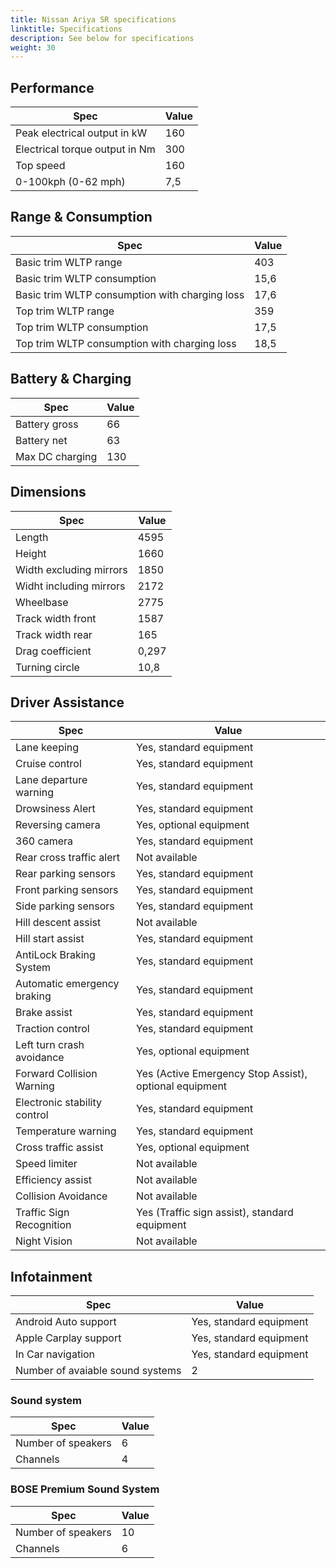 ```yaml
---
title: Nissan Ariya SR specifications
linktitle: Specifications
description: See below for specifications
weight: 30
---
```


## Performance
|Spec|Value|
|----|-----|
|Peak electrical output in kW|160|
|Electrical torque output in Nm|300|
|Top speed|160|
|0-100kph (0-62 mph)|7,5|



## Range & Consumption
|Spec|Value|
|----|-----|
|Basic trim WLTP range|403|
|Basic trim WLTP consumption|15,6|
|Basic trim WLTP consumption with charging loss|17,6|
|Top trim WLTP range|359|
|Top trim WLTP consumption|17,5|
|Top trim WLTP consumption with charging loss|18,5|



## Battery & Charging
|Spec|Value|
|----|-----|
|Battery gross|66|
|Battery net|63|
|Max DC charging|130|



## Dimensions
|Spec|Value|
|----|-----|
|Length|4595|
|Height|1660|
|Width excluding mirrors|1850|
|Widht including mirrors|2172|
|Wheelbase|2775|
|Track width front|1587|
|Track width rear|165|
|Drag coefficient|0,297|
|Turning circle|10,8|

## Driver Assistance
|Spec|Value|
|----|-----|
|Lane keeping|Yes, standard equipment|
|Cruise control|Yes, standard equipment|
|Lane departure warning|Yes, standard equipment|
|Drowsiness Alert|Yes, standard equipment|
|Reversing camera|Yes, optional equipment|
|360 camera|Yes, standard equipment|
|Rear cross traffic alert|Not available|
|Rear parking sensors|Yes, standard equipment|
|Front parking sensors|Yes, standard equipment|
|Side parking sensors|Yes, standard equipment|
|Hill descent assist|Not available|
|Hill start assist|Yes, standard equipment|
|AntiLock Braking System|Yes, standard equipment|
|Automatic emergency braking|Yes, standard equipment|
|Brake assist|Yes, standard equipment|
|Traction control|Yes, standard equipment|
|Left turn crash avoidance|Yes, optional equipment|
|Forward Collision Warning|Yes (Active Emergency Stop Assist), optional equipment|
|Electronic stability control|Yes, standard equipment|
|Temperature warning|Yes, standard equipment|
|Cross traffic assist|Yes, optional equipment|
|Speed limiter|Not available|
|Efficiency assist|Not available|
|Collision Avoidance|Not available|
|Traffic Sign Recognition|Yes (Traffic sign assist), standard equipment|
|Night Vision|Not available|

## Infotainment
|Spec|Value|
|----|-----|
|Android Auto support|Yes, standard equipment|
|Apple Carplay support|Yes, standard equipment|
|In Car navigation|Yes, standard equipment|
|Number of avaiable sound systems|2|

### Sound system
|Spec|Value|
|----|-----|
|Number of speakers|6|
|Channels|4|

### BOSE Premium Sound System
|Spec|Value|
|----|-----|
|Number of speakers|10|
|Channels|6|

